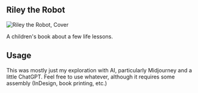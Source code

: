 ## Riley the Robot

![Riley the Robot, Cover](./images/00-cover.png)

A children's book about a few life lessons.

## Usage

This was mostly just my exploration with AI, particularly Midjourney and a little ChatGPT. Feel free to use whatever, although it requires some assembly (InDesign, book printing, etc.)
